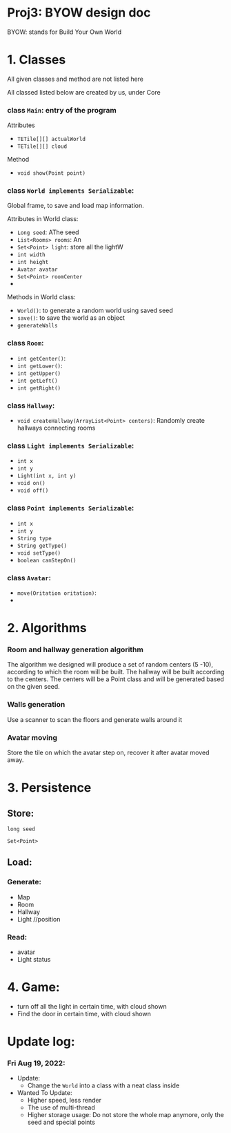 # Proj3: BYOW design doc
BYOW: stands for Build Your Own World

# **1. Classes**

All given classes and method are not listed here

All classed listed below are created by us, under Core

### class `Main`: entry of the program

Attributes

- `TETile[][] actualWorld`
- `TETile[][] cloud`

Method

- `void show(Point point)`

### class `World implements Serializable`:

Global frame, to save  and load map information. 

Attributes in World class:

- `Long seed`: AThe seed
- `List<Rooms> rooms`: An
- `Set<Point> light`: store all the lightW
- `int width`
- `int height`
- `Avatar avatar`
- `Set<Point> roomCenter`
- 

Methods in World class:

- `World()`: to generate a random world using saved seed
- `save()`: to save the world as an object
- `generateWalls`

### class `Room`:

- `int getCenter()`:
- `int getLower()`:
- `int getUpper()`
- `int getLeft()`
- `int getRight()`

### class `Hallway`:

- `void createHallway(ArrayList<Point> centers)`: Randomly create hallways connecting rooms

### class `Light implements Serializable`:

- `int x`
- `int y`
- `Light(int x, int y)`
- `void on()`
- `void off()`

### class `Point implements Serializable`:

- `int x`
- `int y`
- `String type`
- `String getType()`
- `void setType()`
- `boolean canStepOn()`

### class `Avatar`:

- `move(Oritation oritation)`:
- 

# **2. Algorithms**

### Room and hallway generation algorithm

The algorithm we designed will produce a set of random centers (5 -10), according to which the room will be built. The hallway will be built according to the centers. The centers will be a Point class and will be generated based on the given seed.

### Walls generation

Use a scanner to scan the floors and generate walls around it

### Avatar moving

Store the tile on which the avatar step on, recover it after avatar moved away.

# **3. Persistence**

## Store:

`long seed`

`Set<Point>`

## Load:

### Generate:

- Map
- Room
- Hallway
- Light //position

### Read:

- avatar
- Light status

# 4. Game:

- turn off all the light in certain time, with cloud shown
- Find the door in certain time, with cloud shown

# Update log:
### Fri Aug 19, 2022: 
- Update:
  - Change the `World` into a class with a neat class inside
- Wanted To Update:
  - Higher speed, less render
  - The use of multi-thread
  - Higher storage usage: Do not store the whole map anymore, only the seed and special points
